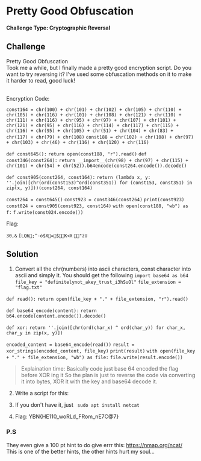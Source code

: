# Pretty Good Obfuscation

**Challenge Type: Cryptographic Reversal**  

## Challenge

Pretty Good Obfuscation
<br>
Took me a while, but I finally made a pretty good encryption script. Do you want to try reversing it? I've used some obfuscation methods on it to make it harder to read, good luck!

<br>
Encryption Code: 

`const164 = chr(100) + chr(101) + chr(102) + chr(105) + chr(110) + chr(105) + chr(116) + chr(101) + chr(108) + chr(121) + chr(110) + chr(111) + chr(116) + chr(95) + chr(97) + chr(107) + chr(101) + chr(121) + chr(95) + chr(116) + chr(114) + chr(117) + chr(115) + chr(116) + chr(95) + chr(105) + chr(51) + chr(104) + chr(83) + chr(117) + chr(79) + chr(108)`
`const188 = chr(102) + chr(108) + chr(97) + chr(103) + chr(46) + chr(116) + chr(120) + chr(116)`

`def const645():`
    `return open(const188, "r").read()`
`def const346(const264):`
    `return __import__(chr(98) + chr(97) + chr(115) + chr(101) + chr(54) + chr(52)).b64encode(const264.encode()).decode()`

`def const905(const264, const164):`
    `return (lambda x, y: ''.join([chr(ord(const153)^ord(const351)) for (const153, const351) in zip(x, y)]))(const264, const164)`

`const264 = const645()`
`const923 = const346(const264)`
`print(const923)`
`const024 = const905(const923, const164)`
`with open(const188, "wb") as f:`
    `f.write(const024.encode())`

Flag: 

`30,&`
`[LQ6;^-o$X=$K<X`
`"zU`

## Solution 

1) Convert all the chr(numbers) into ascii characters, const character into  ascii and simply it. You should get the following
`import base64 as b64`
`file_key = "definitelynot_akey_trust_i3hSuOl"`
`file_extension = "flag.txt"`

`def read():`
    `return open(file_key + "." + file_extension, "r").read()`

`def base64_encode(content):`
    `return b64.encode(content.encode()).decode()`

`def xor:`
    `return ''.join([chr(ord(char_x) ^ ord(char_y)) for char_x, char_y in zip(x, y)])`

`encoded_content = base64_encode(read())`
`result = xor_strings(encoded_content, file_key)`
`print(result)`
`with open(file_key + "." + file_extension, "wb") as file:`
    `file.write(result.encode())`

> Explaination time: Basically code just base 64 encoded the flag before XOR ing it
> So the plan is just to reverse the code via converting it into bytes, XOR it with the key and base64 decode it.
2) Write a script for this: 

3) If you don't have it, just ``` sudo apt install netcat```
4) Flag: YBN{HE110_woRLd_FRom_nE7C@7}

### P.S 

They even give a 100 pt hint to do give errr this: https://nmap.org/ncat/
<br>
This is one of the better hints, the other hints hurt my soul...